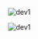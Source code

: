 ![dev1](https://github.com/w-karim/Django-web-dev-projects/assets/121901070/747338c7-ee4a-4000-8ef2-b42c84305de8)

![dev1](https://github.com/w-karim/Django-web-dev-projects/assets/121901070/727f6717-8b74-4374-9bbd-fddbc3da4e10)

